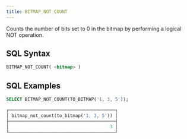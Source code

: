 ```yaml
---
title: BITMAP_NOT_COUNT
---
```


Counts the number of bits set to 0 in the bitmap by performing a logical NOT operation.

## SQL Syntax

```sql
BITMAP_NOT_COUNT( <bitmap> )
```

## SQL Examples

```sql
SELECT BITMAP_NOT_COUNT(TO_BITMAP('1, 3, 5'));

┌────────────────────────────────────────┐
│ bitmap_not_count(to_bitmap('1, 3, 5')) │
├────────────────────────────────────────┤
│                                      3 │
└────────────────────────────────────────┘
```